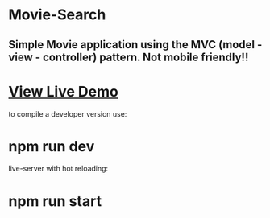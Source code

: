 # Movie-Search

## Simple Movie application using the MVC (model - view - controller) pattern. Not mobile friendly!!


# [View Live Demo](https://moviesearch1.netlify.com)


to compile a developer version use: 

# npm run dev

live-server with hot reloading:

# npm run start
